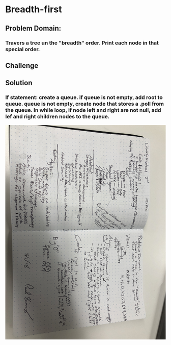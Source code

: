 # Breadth-first
<!-- Short summary or background information -->
## Problem Domain:
### Travers a tree un the "breadth" order. Print each node in that special order.

## Challenge
<!-- Description of the challenge -->


## Solution
<!-- Embedded whiteboard image -->
### If statement: create a queue. if queue is not empty, add root to queue. queue is not empty, create node that stores a .poll from the queue. In while loop, if node left and right are not null, add lef and right children nodes to the queue.

![](IMG_2016.JPG)
